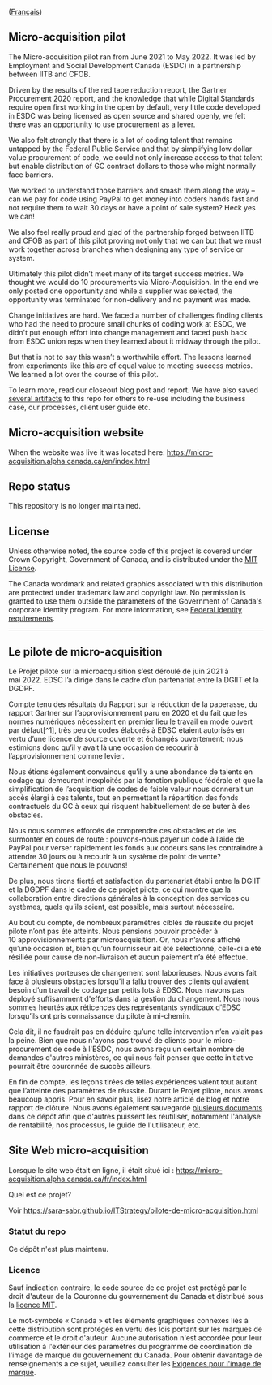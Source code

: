 <!-- markdownlint-disable MD041-->
([Français](#le-pilote-de-micro---acquisition))

## Micro-acquisition pilot

The Micro-acquisition pilot ran from June 2021 to May 2022.  It was led by Employment and Social Development Canada (ESDC) in a partnership between IITB and CFOB.

Driven by the results of the red tape reduction report, the Gartner Procurement 2020 report, and the knowledge that while Digital Standards require open first working in the open by default, very little code developed in ESDC was being licensed as open source and shared openly, we felt there was an opportunity to use procurement as a lever.

We also felt strongly that there is a lot of coding talent that remains untapped by the Federal Public Service and that by simplifying low dollar value procurement of code, we could not only increase access to that talent but enable distribution of GC contract dollars to those who might normally face barriers.

We worked to understand those barriers and smash them along the way – can we pay for code using PayPal to get money into coders hands fast and not require them to wait 30 days or have a point of sale system? Heck yes we can!

We also feel really proud and glad of the partnership forged between IITB and CFOB as part of this pilot proving not only that we can but that we must work together across branches when designing any type of service or system.

Ultimately this pilot didn’t meet many of its target success metrics. We thought we would do 10 procurements via Micro-Acquisition. In the end we only posted one opportunity and while a supplier was selected, the opportunity was terminated for non-delivery and no payment was made.

Change initiatives are hard. We faced a number of challenges finding clients who had the need to procure small chunks of coding work at ESDC, we didn't put enough effort into change management and faced push back from ESDC union reps when they learned about it midway through the pilot.

But that is not to say this wasn’t a worthwhile effort.
The lessons learned from experiments like this are of equal value to meeting success metrics.
We learned a lot over the course of this pilot.

To learn more, read our closeout blog post and report. We have also saved [several artifacts](https://github.com/canada-ca/micro-acquisition/tree/main/assets) to this repo for others to re-use including the business case, our processes, client user guide etc.

## Micro-acquisition website

When the website was live it was located here: <https://micro-acquisition.alpha.canada.ca/en/index.html>

## Repo status

This repository is no longer maintained.

## License

Unless otherwise noted, the source code of this project is covered under Crown Copyright, Government of Canada, and is distributed under the [MIT License](LICENSE).

The Canada wordmark and related graphics associated with this distribution are protected under trademark law and copyright law. No permission is granted to use them outside the parameters of the Government of Canada's corporate identity program. For more information, see [Federal identity requirements](https://www.canada.ca/en/treasury-board-secretariat/topics/government-communications/federal-identity-requirements.html).

______________________

## Le pilote de micro-acquisition

Le Projet pilote sur la microacquisition s’est déroulé de juin 2021 à mai 2022. EDSC l’a dirigé dans le cadre d’un partenariat entre la DGIIT et la DGDPF.

Compte tenu des résultats du Rapport sur la réduction de la paperasse, du rapport Gartner sur l’approvisionnement paru en 2020 et du fait que les normes numériques nécessitent en premier lieu le travail en mode ouvert par défaut[^1], très peu de codes élaborés à EDSC étaient autorisés en vertu d’une licence de source ouverte et échangés ouvertement; nous estimions donc qu’il y avait là une occasion de recourir à l’approvisionnement comme levier.

Nous étions également convaincus qu’il y a une abondance de talents en codage qui demeurent inexploités par la fonction publique fédérale et que la simplification de l’acquisition de codes de faible valeur nous donnerait un accès élargi à ces talents, tout en permettant la répartition des fonds contractuels du GC à ceux qui risquent habituellement de se buter à des obstacles.

Nous nous sommes efforcés de comprendre ces obstacles et de les surmonter en cours de route : pouvons-nous payer un code à l’aide de PayPal pour verser rapidement les fonds aux codeurs sans les contraindre à attendre 30 jours ou à recourir à un système de point de vente?
Certainement que nous le pouvons!

De plus, nous tirons fierté et satisfaction du partenariat établi entre la DGIIT et la DGDPF dans le cadre de ce projet pilote, ce qui montre que la collaboration entre directions générales à la conception des services ou systèmes, quels qu’ils soient, est possible, mais surtout nécessaire.

Au bout du compte, de nombreux paramètres ciblés de réussite du projet pilote n’ont pas été atteints. Nous pensions pouvoir procéder à 10 approvisionnements par microacquisition.
Or, nous n’avons affiché qu’une occasion et, bien qu’un fournisseur ait été sélectionné, celle-ci a été résiliée pour cause de non-livraison et aucun paiement n’a été effectué.

Les initiatives porteuses de changement sont laborieuses.
Nous avons fait face à plusieurs obstacles lorsqu’il a fallu trouver des clients qui avaient besoin d’un travail de codage par petits lots à EDSC. Nous n’avons pas déployé suffisamment d'efforts dans la gestion du changement.
Nous nous sommes heurtés aux réticences des représentants syndicaux d’EDSC lorsqu’ils ont pris connaissance du pilote à mi-chemin.

Cela dit, il ne faudrait pas en déduire qu’une telle intervention n’en valait pas la peine.
Bien que nous n'ayons pas trouvé de clients pour le micro-procurement de code à l'ESDC, nous avons reçu un certain nombre de demandes d'autres ministères, ce qui nous fait penser que cette initiative pourrait être couronnée de succès ailleurs.

En fin de compte, les leçons tirées de telles expériences valent tout autant que l’atteinte des paramètres de réussite.
Durant le Projet pilote, nous avons beaucoup appris.
Pour en savoir plus, lisez notre article de blog et notre rapport de clôture. Nous avons également sauvegardé [plusieurs documents](https://github.com/canada-ca/micro-acquisition/tree/main/assets) dans ce dépôt afin que d'autres puissent les réutiliser, notamment l'analyse de rentabilité, nos processus, le guide de l'utilisateur, etc.

## Site Web micro-acquisition

Lorsque le site web était en ligne, il était situé ici : <https://micro-acquisition.alpha.canada.ca/fr/index.html>

Quel est ce projet?

Voir <https://sara-sabr.github.io/ITStrategy/pilote-de-micro-acquisition.html>

### Statut du repo

Ce dépôt n'est plus maintenu.

### Licence

Sauf indication contraire, le code source de ce projet est protégé par le droit d'auteur de la Couronne du gouvernement du Canada et distribué sous la [licence MIT](LICENSE).

Le mot-symbole « Canada » et les éléments graphiques connexes liés à cette distribution sont protégés en vertu des lois portant sur les marques de commerce et le droit d'auteur. Aucune autorisation n'est accordée pour leur utilisation à l'extérieur des paramètres du programme de coordination de l'image de marque du gouvernement du Canada. Pour obtenir davantage de renseignements à ce sujet, veuillez consulter les [Exigences pour l'image de marque](https://www.canada.ca/fr/secretariat-conseil-tresor/sujets/communications-gouvernementales/exigences-image-marque.html).
